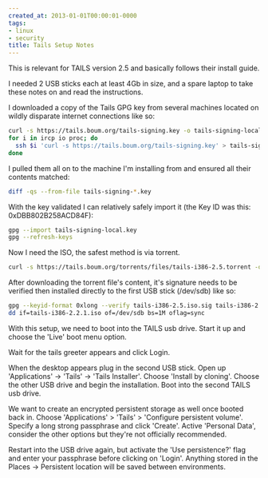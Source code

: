 ```yaml
---
created_at: 2013-01-01T00:00:01-0000
tags:
- linux
- security
title: Tails Setup Notes
---
```


This is relevant for TAILS version 2.5 and basically follows their install
guide.

I needed 2 USB sticks each at least 4Gb in size, and a spare laptop to take
these notes on and read the instructions.

I downloaded a copy of the Tails GPG key from several machines located on
wildly disparate internet connections like so:

```sh
curl -s https://tails.boum.org/tails-signing.key -o tails-signing-local.key
for i in ircp io proc; do
  ssh $i 'curl -s https://tails.boum.org/tails-signing.key' > tails-signing-$i.key
done
```

I pulled them all on to the machine I'm installing from and ensured all their
contents matched:

```sh
diff -qs --from-file tails-signing-*.key
```

With the key validated I can relatively safely import it (the Key ID was this:
0xDBB802B258ACD84F):

```sh
gpg --import tails-signing-local.key
gpg --refresh-keys
```

Now I need the ISO, the safest method is via torrent.

```sh
curl -s https://tails.boum.org/torrents/files/tails-i386-2.5.torrent -o tails-i386-2.5.torrent
```

After downloading the torrent file's content, it's signature needs to be
verified then installed directly to the first USB stick (/dev/sdb) like so:

```sh
gpg --keyid-format 0xlong --verify tails-i386-2.5.iso.sig tails-i386-2.5.iso
dd if=tails-i386-2.2.1.iso of=/dev/sdb bs=1M oflag=sync
```

With this setup, we need to boot into the TAILS usb drive. Start it up and
choose the 'Live' boot menu option.

Wait for the tails greeter appears and click Login.

When the desktop appears plug in the second USB stick. Open up 'Applications'
-> 'Tails' -> 'Tails Installer'. Choose 'Install by cloning'. Choose the other
USB drive and begin the installation. Boot into the second TAILS usb drive.

We want to create an encrypted persistent storage as well once booted back in.
Choose 'Applications' > 'Tails' > 'Configure persistent volume'. Specify a long
strong passphrase and click 'Create'. Active 'Personal Data', consider the
other options but they're not officially recommended.

Restart into the USB drive again, but activate the 'Use persistence?' flag and
enter your passphrase before clicking on 'Login'. Anything stored in the Places
-> Persistent location will be saved between environments.
